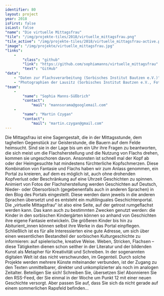 ```yaml
---
identifier: 80
layout: project
year: 2018
isFirst: false
isLast: false
"name": "Die virtuelle Mittagsfrau"
"tile": "/img/projekte-tiles/2018/virtuelle_mittagsfrau.png"
"tile_active": "/img/projekte-tiles/2018/virtuelle_mittagsfrau-active.png"
"image": "/img/projekte/virtuelle_mittagsfrau.jpg"
"links":
    -
        "class": "github"
        "link": "https://github.com/sophiamanns/virtuelle_mittagsfrau"
        "text": "GitHub"
"data":
    - "Daten zur Flachsverarbeitung (Sorbisches Institut Bautzen e.V.)"
    - "Photographien der Lausitz (Sorbisches Institut Bautzen e.V., Fotothek der SLUB"
"team":
    -
        "name": "Sophia Manns-Süßbrich"
        "contact":
            "mail": "mannsorama@googlemail.com"
    -
        "name": "Martin Czygan"
        "contact":
            "mail": "martin.czygan@gmail.com"
---
```

Die Mittagsfrau ist eine Sagengestalt, die in der Mittagsstunde, dem taghellen Gegenstück zur Geisterstunde, die Bauern auf dem Felde heimsucht. Sind sie in der Lage bis um ein Uhr ihre Fragen zu beantworten, die sich meist um die Flachsherstellung und die Nutzung von Flachs drehen, kommen sie ungeschoren davon. Ansonsten ist schnell mal der Kopf ab oder der Heimgesuchte hat mindestens fürchterliche Kopfschmerzen.
Diese Kombination von Fantasie und Flachs haben wir zum Anlass genommen, ein Portal zu kreieren, auf dem es möglich ist, auch ohne drohenden Kopfverlust oder Beschränkung auf eine Uhrzeit Geschichten zu spinnen. Animiert von Fotos der Flachsherstellung werden Geschichten auf Deutsch, Nieder- oder Obersorbisch (gegebenenfalls auch in anderen Sprachen) in den Blog des Portals eingestellt. Diese werden dann jeweils in die anderen Sprachen übersetzt und es entsteht ein multilinguales Geschichtenportal.
Die „virtuelle Mittagsfrau“ ist also eine Seite, auf der getrost rumgeflachst werden kann. Das kann auch zu bestimmten Zwecken genutzt werden: die Kinder in den sorbischen Kindergärten können so anhand von Geschichten ihre eigene Fantasie entwickeln. Die größeren Kinder bis hin zu Abiturient_innen können selbst ihre Werke in das Portal einpflegen. Schließlich ist es für alle Interessierten eine gute Adresse, um sich über einen wesentlichen Bestandteil der sorbischen Kulturgeschichte zu informieren: auf spielerische, kreative Weise. Weben, Stricken, Flachsen – diese Tätigkeiten dienen schon seither in der Literatur und der bildenden Kunst als Metapher für Kreativität und Schreiben. In der sogenannten digitalen Welt ist das nicht verschwunden, im Gegenteil. Durch solche Projekte werden mehrere Künste miteinander verbunden, ist der Zugang zu den Texten unmittelbarer, direkter und unkomplizierter als noch im analogen Zeitalter. Beteiligen Sie sich! Schreiben Sie, übersetzen Sie! Abonnieren Sie den RSS-Feed, der Sie einmal in der Woche um Punkt 12 mit einer neuen Geschichte versorgt. Aber passen Sie auf, dass Sie sich da nicht gerade auf einem sommerlichen Rapsfeld befinden...
